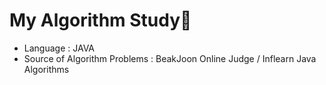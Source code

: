 # My Algorithm Study🧐

- Language : JAVA
- Source of Algorithm Problems : BeakJoon Online Judge / Inflearn Java Algorithms

